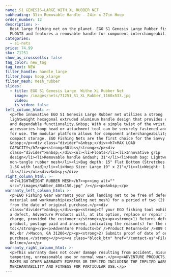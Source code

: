 ```yaml
---
name: S1 GENESIS—LARGE WITH XL RUBBER NET
subheading: 31in Removable Handle — 24in x 27in Hoop
order_number: 12
description: >-
  Best large fishing net on the planet. EGO S1 Genesis Large Rubber fishing net
  FLOATS and features a removable handle for component interchangeability.
categories:
  - s1-nets
price: 74.99
sku: 71251
show_as_crosssells: false
tag_color: new_tag
tag_text: NEW
filter_handle: handle_large
filter_hoop: hoop_xlarge
filter_mesh: mesh_rubber
slides:
  - title: EGO S1 Genesis Large  Withe XL Rubber Net
    image: /images/nets/71251_S1_XL_Rubber_1160x533.jpg
    video:
    is_video: false
left_column_html: >-
  <p>The innovative EGO S1 Genesis Large Rubber net utilizes a strong
  lightweight hexagonal extruded aluminum handle design that provides economical
  and dependable functionality.&nbsp; With a simple twist of the wrist, any EGO
  accessories hoop head or attachment tool can be securely fastened and ready
  for use. The modular platform allows for component interchangeability and
  compact storage. EGO Fishing Nets are the first choice for the Savvy angler.
  &nbsp;</p><div class="divider">&nbsp;</div><h7>MAX LOAD
  CAPACITY</h7><p><strong>30lbs</strong></p><div
  class="divider">&nbsp;</div><ul><li>Floats</li><li>Innovative grip
  design</li><li>Removable handle &ndash; 31"</li><li>Mesh bag: Lightweight
  non-tangle rubber mesh</li><li>Bag depth: 15" Flat Bottom (Stretches up to
  1.5X with load)</li><li>Hoop Size: Large 19" x 21"</li><li>Weight: 1.75
  lbs</li></ul><div>&nbsp;</div>
right_column_html: >-
  <h7>LIGHTWEIGHT RUBBER MESH</h7><p><img alt=""
  src="/images/Rubber_400x150.jpg" /></p><p>&nbsp;</p>
warranty_left_column_html: >-
  <p>EGO Fishing Gear warrants your EGO landing net to be free of defects in
  material and workmanship(excluding net mesh) for a period of two (2) years
  from the date of original purchase.</p><div
  class="divider">&nbsp;</div><p><strong>If your EGO fishing tool exhibits such
  a defect, Adventure Products will, at its option, replace or repair it without
  charge, provided the customer:</strong></p><p><strong>1) Returns defective
  product, postage paid and insured, indicating the reason(s) for the return
  to:</strong></p><p>Adventure Products<br />Product Returns<br />889 Guy Paine
  Rd.<br />Macon, GA 31206</p><p><strong>2) Submits proof of date of original
  purchase.</strong></p><p><a class="block_btn" href="/contact-us">File Claim
  Online</a></p>
warranty_right_column_html: >-
  <p>This warranty does not cover damage resulting from accident, misuse, abuse,
  tampering, unreasonable use or normal wear.</p><p>ADVENTURE PRODUCTS, INC.
  MAKES NO OTHER WARRANTY EXPRESS OR IMPLIED INCLUDING THE IMPLIED WARRANTIES OF
  MERCHANTABILITY AND FITNESS FOR PARTICULAR USE.</p>
---
```


